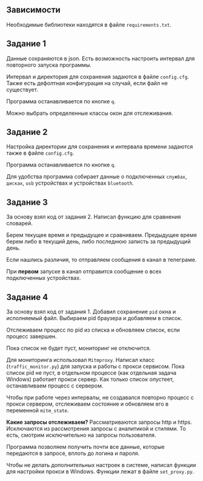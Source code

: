 ## Зависимости

Необходимые библиотеки находятся в файле `requirements.txt`.

## Задание 1

Данные сохраняются в json. Есть возможность настроить интервал для повторного запуска программы. 

Интервал и директория для сохранения задаются в файле `config.cfg`. Также есть дефолтная конфигурация на случай, если файл не существует.

Программа останавливается по кнопке `q`.

Можно выбрать определенные классы окон для отслеживания.

## Задание 2

Настройка директории для сохранения и интервала времени задаются также в файле `config.cfg`.

Программа останавливается по кнопке `q`.

Для удобства программа собирает данные о подключенных `службах`, `дисках`, `usb` устройствах и устройствах `bluetooth`.


## Задание 3

За основу взял код от задания 2. Написал функцию для сравнения словарей.

Берем текущее время и предыдущее и сравниваем. Предыдущее время берем либо в текущий день, либо последнюю записть за предыдущий день.

Если нашлись различия, то отправляем сообщения в канал в телеграме.

При **первом** запуске в канал отправится сообщение о всех подключенных устройствах.

## Задание 4

За основу взял код от задания 1. Добавил сохранение `pid` окна и исполняемый файл. 
Выбираем pid браузера и добавляем в список.

Отслеживаем процесс по pid из списка и обновляем список, если процесс завершен.

Пока список не будет пуст, мониторинг не отключится.

Для мониторинга использовал `Mitmproxy`. Написал класс (`traffic_monitor.py`) для запуска и работы с прокси сервисом.
Пока список pid не пуст, в отдельном процессе (как отдельная задача Windows) работает прокси сервер. Как только список опустеет, останавливаем процесс с сервером.

Чтобы при работе через интервалы, не создавался повторно процесс с прокси сервером, отслеживаем состояние и обновляем его в переменной `mitm_state`.

**Какие запросы отслеживаем?** Рассматриваются запросы http и https. Исключаются из рассмотрения запросы с аналитикой и стилями. То есть, смотрим исключительно на запросы пользователя. 

Программа позволяем получить почти все данные, которые передаются в запросе, вплоть до логина и пароля.


Чтобы не делать дополнительных настроек в системе, написал функции для настройки прокси в Windows. Функции лежат в файле `set_proxy.py`.